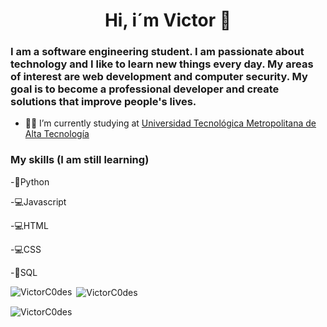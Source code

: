<h1 align="center">Hi, i´m Victor 💪</h1>
<h3 align="left">I am a software engineering student. I am passionate about technology and I like to learn new things every day. My areas of interest are web development and computer security. My goal is to become a professional developer and create solutions that improve people's lives.</h3>


- 👨‍🎓 I’m currently studying at [Universidad Tecnológica Metropolitana de Alta Tecnología](https://utma.edu.mx/) 

<h3>My skills (I am still learning)</h3>

-🐍Python

-💻Javascript

-💻HTML

-💻CSS

-📖SQL


<p><img align="left" src="https://github-readme-stats.vercel.app/api/top-langs?username=VictorC0des&show_icons=true&locale=en&layout=compact" alt="VictorC0des" /></p>

<p> <img align="center" src="https://github-readme-stats.vercel.app/api?username=VictorC0des&show_icons=true&locale=en" alt="VictorC0des" /></p>

<p><img align="center" src="https://github-readme-streak-stats.herokuapp.com/?user=VictorC0des&" alt="VictorC0des" /></p>


